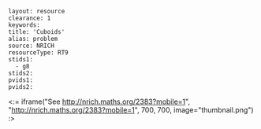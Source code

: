 ````
layout: resource
clearance: 1
keywords:
title: 'Cuboids'
alias: problem
source: NRICH
resourceType: RT9
stids1: 
  - g8
stids2:
pvids1:
pvids2:

````

<:= iframe("See http://nrich.maths.org/2383?mobile=1", "http://nrich.maths.org/2383?mobile=1", 700, 700, image="thumbnail.png") :>


